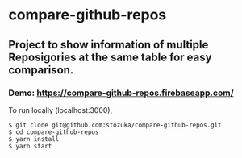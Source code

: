 # compare-github-repos

## Project to show information of multiple Reposigories at the same table for easy comparison.

### Demo: https://compare-github-repos.firebaseapp.com/

To run locally (localhost:3000),

```
$ git clone git@github.com:stozuka/compare-github-repos.git
$ cd compare-github-repos
$ yarn install
$ yarn start
```
